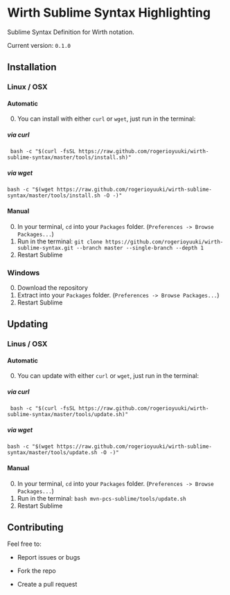 # Wirth Sublime Syntax Highlighting
Sublime Syntax Definition for Wirth notation.

Current version: `0.1.0`


## Installation

### Linux / OSX

#### Automatic
0. You can install with either `curl` or `wget`, just run in the terminal:

##### via curl  
 ` bash -c "$(curl -fsSL https://raw.github.com/rogerioyuuki/wirth-sublime-syntax/master/tools/install.sh)"`

##### via wget  
`bash -c "$(wget https://raw.github.com/rogerioyuuki/wirth-sublime-syntax/master/tools/install.sh -O -)"`


#### Manual
0. In your terminal, `cd` into your `Packages` folder. (`Preferences -> Browse Packages...`)
0. Run in the terminal:
`git clone https://github.com/rogerioyuuki/wirth-sublime-syntax.git --branch master --single-branch --depth 1`
0. Restart Sublime

### Windows

0. Download the repository
0. Extract into your `Packages` folder. (`Preferences -> Browse Packages...`)
0. Restart Sublime

## Updating

### Linus / OSX

#### Automatic
0. You can update with either `curl` or `wget`, just run in the terminal:

##### via curl  
 ` bash -c "$(curl -fsSL https://raw.github.com/rogerioyuuki/wirth-sublime-syntax/master/tools/update.sh)"`

##### via wget  
`bash -c "$(wget https://raw.github.com/rogerioyuuki/wirth-sublime-syntax/master/tools/update.sh -O -)"`


#### Manual
0. In your terminal, `cd` into your `Packages` folder. (`Preferences -> Browse Packages...`)
0. Run in the terminal:
`bash mvn-pcs-sublime/tools/update.sh`
0. Restart Sublime

## Contributing

Feel free to:

- Report issues or bugs

- Fork the repo

- Create a pull request
